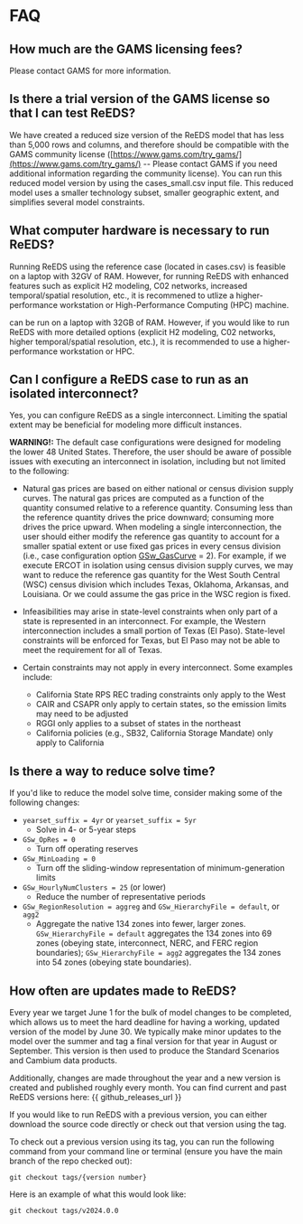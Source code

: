 # FAQ
## How much are the GAMS licensing fees?
Please contact GAMS for more information.

## Is there a trial version of the GAMS license so that I can test ReEDS?
We have created a reduced size version of the ReEDS model that has less than 5,000 rows and columns, and therefore should be compatible with the GAMS community license ([https://www.gams.com/try_gams/](https://www.gams.com/try_gams/) -- Please contact GAMS if you need additional information regarding the community license). You can run this reduced model version by using the cases_small.csv input file. This reduced model uses a smaller technology subset, smaller geographic extent, and simplifies several model constraints.

## What computer hardware is necessary to run ReEDS?
Running ReEDS using the reference case (located in cases.csv) is feasible on a laptop with 32GV of RAM. However, for running ReEDS with enhanced features such as explicit H2 modeling, C02 networks, increased temporal/spatial resolution, etc., it is recommened to utlize a higher-performance workstation or High-Performance Computing (HPC) machine.

can be run on a laptop with 32GB of RAM. However, if you would like to run ReEDS with more detailed options (explicit H2 modeling, C02 networks, higher temporal/spatial resolution, etc.), it is recommended to use a higher-performance workstation or HPC.

## Can I configure a ReEDS case to run as an isolated interconnect?
Yes, you can configure ReEDS as a single interconnect. Limiting the spatial extent may be beneficial for modeling more difficult instances. 

**WARNING!:** The default case configurations were designed for modeling the lower 48 United States. Therefore, the user should be aware of possible issues with executing an interconnect in isolation, including but not limited to the following:

* Natural gas prices are based on either national or census division supply curves. The natural gas prices are computed as a function of the quantity consumed relative to a reference quantity. Consuming less than the reference quantity drives the price downward; consuming more drives the price upward. When modeling a single interconnection, the user should either modify the reference gas quantity to account for a smaller spatial extent or use fixed gas prices in every census division (i.e., case configuration option [GSw\_GasCurve](#SwOther) = 2). For example, if we execute ERCOT in isolation using census division supply curves, we may want to reduce the reference gas quantity for the West South Central (WSC) census division which includes Texas, Oklahoma, Arkansas, and Louisiana. Or we could assume the gas price in the WSC region is fixed.

* Infeasibilities may arise in state-level constraints when only part of a state is represented in an interconnect. For example, the Western interconnection includes a small portion of Texas (El Paso). State-level constraints will be enforced for Texas, but El Paso may not be able to meet the requirement for all of Texas.

* Certain constraints may not apply in every interconnect. Some examples include: 
  * California State RPS REC trading constraints only apply to the West
  * CAIR and CSAPR only apply to certain states, so the emission limits may need to be adjusted
  * RGGI only applies to a subset of states in the northeast 
  * California policies (e.g., SB32, California Storage Mandate) only apply to California

## Is there a way to reduce solve time?

If you'd like to reduce the model solve time, consider making some of the following changes:
* `yearset_suffix = 4yr` or `yearset_suffix = 5yr`
  * Solve in 4- or 5-year steps
* `GSw_OpRes = 0`
  * Turn off operating reserves
* `GSw_MinLoading = 0`
  * Turn off the sliding-window representation of minimum-generation limits
* `GSw_HourlyNumClusters = 25` (or lower)
  * Reduce the number of representative periods
* `GSw_RegionResolution = aggreg` and `GSw_HierarchyFile = default`, or `agg2`
  * Aggregate the native 134 zones into fewer, larger zones. `GSw_HierarchyFile = default` aggregates the 134 zones into 69 zones (obeying state, interconnect, NERC, and FERC region boundaries); `GSw_HierarchyFile = agg2` aggregates the 134 zones into 54 zones (obeying state boundaries).

## How often are updates made to ReEDS?
Every year we target June 1 for the bulk of model changes to be completed, which allows us to meet the hard deadline for having a working, updated version of the model by June 30. We typically make minor updates to the model over the summer and tag a final version for that year in August or September. This version is then used to produce the Standard Scenarios and Cambium data products. 

Additionally, changes are made throughout the year and a new version is created and published roughly every month. You can find current and past ReEDS versions here: {{ github_releases_url }}

If you would like to run ReEDS with a previous version, you can either download the source code directly or check out that version using the tag. 

To check out a previous version using its tag, you can run the following command from your command line or terminal (ensure you have the main branch of the repo checked out): 
```
git checkout tags/{version number}
```

Here is an example of what this would look like: 
```
git checkout tags/v2024.0.0
```